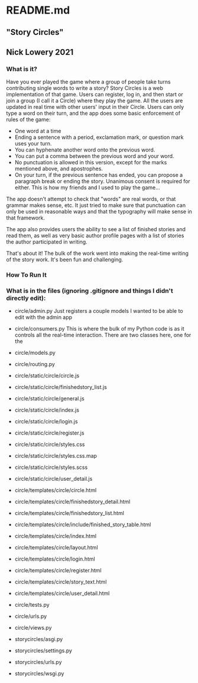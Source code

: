README.md
=========
"Story Circles"
--------------
Nick Lowery 2021
---------------


### What is it?

Have you ever played the game where a group of people take turns contributing 
single words to write a story? Story Circles is a web implementation of that 
game. Users can register, log in, and then start or join a group (I call it a 
Circle) where they play the game. All the users are updated in real time with 
other users' input in their Circle. Users can only type a word on their turn, 
and the app does some basic enforcement of rules of the game:
- One word at a time
- Ending a sentence with a period, exclamation mark, or question mark uses your turn.
- You can hyphenate another word onto the previous word.
- You can put a comma between the previous word and your word.
- No punctuation is allowed in this version, except for the marks mentioned 
    above, and apostrophes.
- On your turn, if the previous sentence has ended, you can propose a paragraph 
    break or ending the story. Unanimous consent is required for either. This is 
    how my friends and I used to play the game...

The app doesn't attempt to check that "words" are real words, or that grammar 
makes sense, etc. It just tried to make sure that punctuation can only be used 
in reasonable ways and that the typography will make sense in that framework.

The app also provides users the ability to see a list of finished stories and 
read them, as well as very basic author profile pages with a list of stories the 
author participated in writing. 

That's about it! The bulk of the work went into making the real-time writing of 
the story work. It's been fun and challenging.

### How To Run It

### What is in the files (ignoring .gitignore and things I didn't directly edit):

- circle/admin.py
    Just registers a couple models I wanted to be able to edit with the admin 
    app

- circle/consumers.py
    This is where the bulk of my Python code is as it controls all the real-time 
    interaction. There are two classes here, one for the 

- circle/models.py
- circle/routing.py
- circle/static/circle/circle.js
- circle/static/circle/finishedstory_list.js
- circle/static/circle/general.js
- circle/static/circle/index.js
- circle/static/circle/login.js
- circle/static/circle/register.js
- circle/static/circle/styles.css
- circle/static/circle/styles.css.map
- circle/static/circle/styles.scss
- circle/static/circle/user_detail.js
- circle/templates/circle/circle.html
- circle/templates/circle/finishedstory_detail.html
- circle/templates/circle/finishedstory_list.html
- circle/templates/circle/include/finished_story_table.html
- circle/templates/circle/index.html
- circle/templates/circle/layout.html
- circle/templates/circle/login.html
- circle/templates/circle/register.html
- circle/templates/circle/story_text.html
- circle/templates/circle/user_detail.html
- circle/tests.py
- circle/urls.py
- circle/views.py
- storycircles/asgi.py
- storycircles/settings.py
- storycircles/urls.py
- storycircles/wsgi.py
